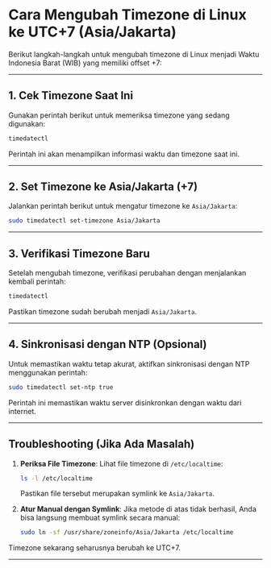 # Cara Mengubah Timezone di Linux ke UTC+7 (Asia/Jakarta)

Berikut langkah-langkah untuk mengubah timezone di Linux menjadi Waktu Indonesia Barat (WIB) yang memiliki offset +7:

---

## 1. **Cek Timezone Saat Ini**
Gunakan perintah berikut untuk memeriksa timezone yang sedang digunakan:

```bash
timedatectl
```

Perintah ini akan menampilkan informasi waktu dan timezone saat ini.

---

## 2. **Set Timezone ke Asia/Jakarta (+7)**
Jalankan perintah berikut untuk mengatur timezone ke `Asia/Jakarta`:

```bash
sudo timedatectl set-timezone Asia/Jakarta
```

---

## 3. **Verifikasi Timezone Baru**
Setelah mengubah timezone, verifikasi perubahan dengan menjalankan kembali perintah:

```bash
timedatectl
```

Pastikan timezone sudah berubah menjadi `Asia/Jakarta`.

---

## 4. **Sinkronisasi dengan NTP (Opsional)**
Untuk memastikan waktu tetap akurat, aktifkan sinkronisasi dengan NTP menggunakan perintah:

```bash
sudo timedatectl set-ntp true
```

Perintah ini memastikan waktu server disinkronkan dengan waktu dari internet.

---

## Troubleshooting (Jika Ada Masalah)
1. **Periksa File Timezone**:
   Lihat file timezone di `/etc/localtime`:

   ```bash
   ls -l /etc/localtime
   ```

   Pastikan file tersebut merupakan symlink ke `Asia/Jakarta`.

2. **Atur Manual dengan Symlink**:
   Jika metode di atas tidak berhasil, Anda bisa langsung membuat symlink secara manual:

   ```bash
   sudo ln -sf /usr/share/zoneinfo/Asia/Jakarta /etc/localtime
   ```

Timezone sekarang seharusnya berubah ke UTC+7.

---

